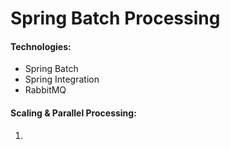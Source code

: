 # **Spring Batch Processing**

#### **Technologies:**
- Spring Batch
- Spring Integration
- RabbitMQ

#### **Scaling & Parallel Processing:**
1. 

